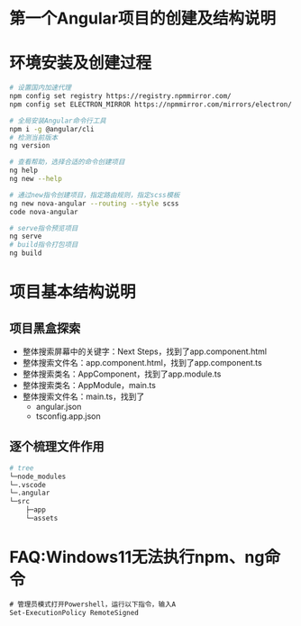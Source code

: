 # 第一个Angular项目的创建及结构说明

# 环境安装及创建过程
``` sh
# 设置国内加速代理
npm config set registry https://registry.npmmirror.com/
npm config set ELECTRON_MIRROR https://npmmirror.com/mirrors/electron/

# 全局安装Angular命令行工具
npm i -g @angular/cli
# 检测当前版本
ng version

# 查看帮助，选择合适的命令创建项目
ng help
ng new --help

# 通过new指令创建项目，指定路由规则，指定scss模板
ng new nova-angular --routing --style scss
code nova-angular

# serve指令预览项目
ng serve
# build指令打包项目
ng build
```

# 项目基本结构说明

## 项目黑盒探索
- 整体搜索屏幕中的关键字：Next Steps，找到了app.component.html
- 整体搜索文件名：app.component.html，找到了app.component.ts
- 整体搜索类名：AppComponent，找到了app.module.ts
- 整体搜索类名：AppModule，main.ts
- 整体搜索文件名：main.ts，找到了
    - angular.json
    - tsconfig.app.json

## 逐个梳理文件作用
``` sh
# tree
└─node_modules
└─.vscode
└─.angular
└─src
    ├─app
    └─assets
```

# FAQ:Windows11无法执行npm、ng命令
``` ps
# 管理员模式打开Powershell，运行以下指令，输入A
Set-ExecutionPolicy RemoteSigned
```
